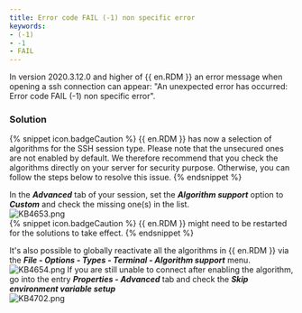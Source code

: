 ```yaml
---
title: Error code FAIL (-1) non specific error
keywords:
- (-1)
- -1
- FAIL
---
```

In version 2020.3.12.0 and higher of {{ en.RDM }} an error message when opening a ssh connection can appear: &quot;An unexpected error has occurred: Error code FAIL (-1) non specific error&quot;.
### Solution  
{% snippet icon.badgeCaution %}
{{ en.RDM }} has now a selection of algorithms for the SSH session type. Please note that the unsecured ones are not enabled by default. We therefore recommend that you check the algorithms directly on your server for security purpose. Otherwise, you can follow the steps below to resolve this issue.
{% endsnippet %}  

In the ***Advanced*** tab of your session, set the ***Algorithm support*** option to ***Custom*** and check the missing one(s) in the list.  
![KB4653.png](/img/en/kb/KB4653.png)  
{% snippet icon.badgeCaution %}
{{ en.RDM }} might need to be restarted for the solutions to take effect.
{% endsnippet %}  

It&apos;s also possible to globally reactivate all the algorithms in {{ en.RDM }} via the ***File - Options - Types - Terminal - Algorithm support*** menu.  
![KB4654.png](/img/en/kb/KB4654.png)
If you are still unable to connect after enabling the algorithm, go into the entry ***Properties - Advanced*** tab and check the ***Skip environment variable setup***  
![KB4702.png](/img/en/kb/KB4702.png)

